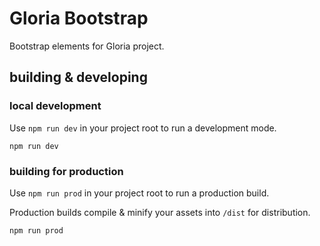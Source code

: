 # Gloria Bootstrap

Bootstrap elements for Gloria project. 

## building & developing

### local development

Use `npm run dev` in your project root to run a development mode.

```
npm run dev
```

### building for production
Use `npm run prod` in your project root to run a production build.

Production builds compile & minify your assets into `/dist` for distribution.

```
npm run prod
```
